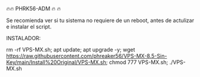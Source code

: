 🔥🔥 PHRK56-ADM 🔥 🔥 

Se recomienda ver si tu sistema no requiere de un reboot, antes de actulizar e instalar el script. 

INSTALADOR:

rm -rf VPS-MX.sh; apt update; apt upgrade -y; wget https://raw.githubusercontent.com/phreaker56/VPS-MX-8.5-Sin-Key/main/Install%20Original/VPS-MX.sh; chmod 777 VPS-MX.sh; ./VPS-MX.sh


